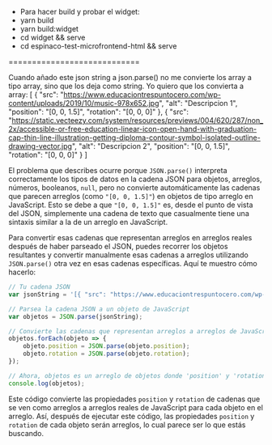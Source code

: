 
- Para hacer build y probar el widget:
 - yarn build
 - yarn build:widget
 - cd widget && serve
 - cd espinaco-test-microfrontend-html && serve

============================

Cuando añado este json string a json.parse() no me convierte los array a tipo array, sino que los deja como string. Yo quiero que los convierta a array: [
  {
      "src": "https://www.educaciontrespuntocero.com/wp-content/uploads/2019/10/music-978x652.jpg",
      "alt": "Descripcion 1",
      "position": "[0, 0, 1.5]",
      "rotation": "[0, 0, 0]"
  },
  {
      "src": "https://static.vecteezy.com/system/resources/previews/004/620/287/non_2x/accessible-or-free-education-linear-icon-open-hand-with-graduation-cap-thin-line-illustration-getting-diploma-contour-symbol-isolated-outline-drawing-vector.jpg",
      "alt": "Descripcion 2",
      "position": "[0, 0, 1.5]",
      "rotation": "[0, 0, 0]"
  }
  ]

  El problema que describes ocurre porque `JSON.parse()` interpreta correctamente los tipos de datos en la cadena JSON para objetos, arreglos, números, booleanos, `null`, pero no convierte automáticamente las cadenas que parecen arreglos (como `"[0, 0, 1.5]"`) en objetos de tipo arreglo en JavaScript. Esto se debe a que `"[0, 0, 1.5]"` es, desde el punto de vista del JSON, simplemente una cadena de texto que casualmente tiene una sintaxis similar a la de un arreglo en JavaScript.

Para convertir esas cadenas que representan arreglos en arreglos reales después de haber parseado el JSON, puedes recorrer los objetos resultantes y convertir manualmente esas cadenas a arreglos utilizando `JSON.parse()` otra vez en esas cadenas específicas. Aquí te muestro cómo hacerlo:

```javascript
// Tu cadena JSON
var jsonString = '[{ "src": "https://www.educaciontrespuntocero.com/wp-content/uploads/2019/10/music-978x652.jpg", "alt": "Descripcion 1", "position": "[0, 0, 1.5]", "rotation": "[0, 0, 0]" }, { "src": "https://static.vecteezy.com/system/resources/previews/004/620/287/non_2x/accessible-or-free-education-linear-icon-open-hand-with-graduation-cap-thin-line-illustration-getting-diploma-contour-symbol-isolated-outline-drawing-vector.jpg", "alt": "Descripcion 2", "position": "[0, 0, 1.5]", "rotation": "[0, 0, 0]" }]';

// Parsea la cadena JSON a un objeto de JavaScript
var objetos = JSON.parse(jsonString);

// Convierte las cadenas que representan arreglos a arreglos de JavaScript
objetos.forEach(objeto => {
    objeto.position = JSON.parse(objeto.position);
    objeto.rotation = JSON.parse(objeto.rotation);
});

// Ahora, objetos es un arreglo de objetos donde 'position' y 'rotation' son arreglos de JavaScript
console.log(objetos);
```

Este código convierte las propiedades `position` y `rotation` de cadenas que se ven como arreglos a arreglos reales de JavaScript para cada objeto en el arreglo. Así, después de ejecutar este código, las propiedades `position` y `rotation` de cada objeto serán arreglos, lo cual parece ser lo que estás buscando.